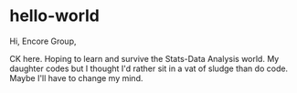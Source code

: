 # hello-world

Hi, Encore Group,

CK here. Hoping to learn and survive the Stats-Data Analysis world.
My daughter codes but I thought I'd rather sit in a vat of sludge than do code.
Maybe I'll have to change my mind.
